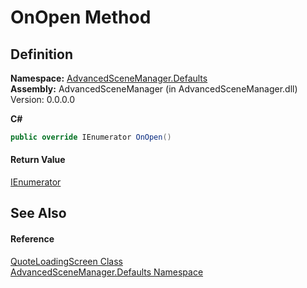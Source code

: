 # OnOpen Method




## Definition
**Namespace:** <a href="N_AdvancedSceneManager_Defaults.md">AdvancedSceneManager.Defaults</a>  
**Assembly:** AdvancedSceneManager (in AdvancedSceneManager.dll) Version: 0.0.0.0

**C#**
``` C#
public override IEnumerator OnOpen()
```



#### Return Value
<a href="https://learn.microsoft.com/dotnet/api/system.collections.ienumerator" target="_blank" rel="noopener noreferrer">IEnumerator</a>

## See Also


#### Reference
<a href="T_AdvancedSceneManager_Defaults_QuoteLoadingScreen.md">QuoteLoadingScreen Class</a>  
<a href="N_AdvancedSceneManager_Defaults.md">AdvancedSceneManager.Defaults Namespace</a>  
